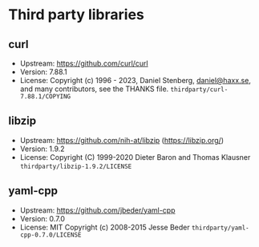 # Third party libraries

## curl
- Upstream: https://github.com/curl/curl
- Version: 7.88.1
- License: Copyright (c) 1996 - 2023, Daniel Stenberg, daniel@haxx.se, and many contributors, see the THANKS file. `thirdparty/curl-7.88.1/COPYING`

## libzip
- Upstream: https://github.com/nih-at/libzip (https://libzip.org/)
- Version: 1.9.2
- License: Copyright (C) 1999-2020 Dieter Baron and Thomas Klausner `thirdparty/libzip-1.9.2/LICENSE`

## yaml-cpp
- Upstream: https://github.com/jbeder/yaml-cpp
- Version: 0.7.0
- License: MIT Copyright (c) 2008-2015 Jesse Beder `thirdparty/yaml-cpp-0.7.0/LICENSE`

